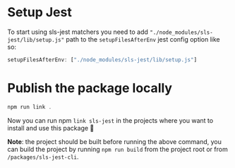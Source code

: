 # Setup Jest
To start using sls-jest matchers you need to add `"./node_modules/sls-jest/lib/setup.js"` path to the `setupFilesAfterEnv` jest config option like so: 

```ts
setupFilesAfterEnv: ["./node_modules/sls-jest/lib/setup.js"]
```
# Publish the package locally
```ts
npm run link .
```

Now you can run npm `link sls-jest` in the projects where you want to install and use this package 🥳️

**Note**: the project should be built before running the above command, you can build the project by running `npm run build` from the project root or from `/packages/sls-jest-cli`.